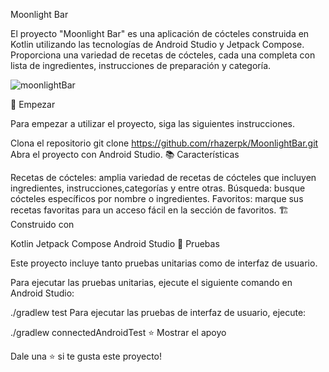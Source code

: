Moonlight Bar

El proyecto "Moonlight Bar" es una aplicación de cócteles construida en Kotlin utilizando las tecnologías de Android Studio y Jetpack Compose. Proporciona una variedad de recetas de cócteles, cada una completa con lista de ingredientes, instrucciones de preparación y categoría.

![moonlightBar](https://github.com/Rhazerpk/MoonlightBarApp/assets/112819827/60c8eae1-af6a-4adf-b802-ebe6cdd29fac)

🚀 Empezar

Para empezar a utilizar el proyecto, siga las siguientes instrucciones.

Clona el repositorio
git clone https://github.com/rhazerpk/MoonlightBar.git
Abra el proyecto con Android Studio.
📚 Características

Recetas de cócteles: amplia variedad de recetas de cócteles que incluyen ingredientes, instrucciones,categorías y entre otras.
Búsqueda: busque cócteles específicos por nombre o ingredientes.
Favoritos: marque sus recetas favoritas para un acceso fácil en la sección de favoritos.
🏗️ Construido con

Kotlin
Jetpack Compose
Android Studio
🧪 Pruebas

Este proyecto incluye tanto pruebas unitarias como de interfaz de usuario.

Para ejecutar las pruebas unitarias, ejecute el siguiente comando en Android Studio:

./gradlew test
Para ejecutar las pruebas de interfaz de usuario, ejecute:

./gradlew connectedAndroidTest
⭐️ Mostrar el apoyo

Dale una ⭐️ si te gusta este proyecto!
